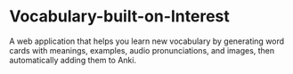 # Vocabulary-built-on-Interest
A web application that helps you learn new vocabulary by generating word cards with meanings, examples, audio pronunciations, and images, then automatically adding them to Anki.
